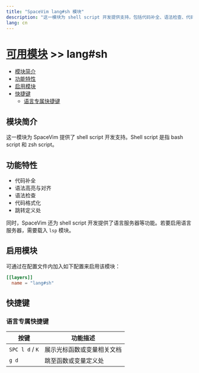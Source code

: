 ```yaml
---
title: "SpaceVim lang#sh 模块"
description: "这一模块为 shell script 开发提供支持，包括代码补全、语法检查、代码格式化等特性。"
lang: cn
---
```


# [可用模块](../../) >> lang#sh

<!-- vim-markdown-toc GFM -->

- [模块简介](#模块简介)
- [功能特性](#功能特性)
- [启用模块](#启用模块)
- [快捷键](#快捷键)
  - [语言专属快捷键](#语言专属快捷键)

<!-- vim-markdown-toc -->

## 模块简介

这一模块为 SpaceVim 提供了 shell script 开发支持。Shell script 是指 bash script 和 zsh script。

## 功能特性

- 代码补全
- 语法高亮与对齐
- 语法检查
- 代码格式化
- 跳转定义处

同时，SpaceVim 还为 shell script 开发提供了语言服务器等功能。若要启用语言服务器，需要载入 `lsp` 模块。

## 启用模块

可通过在配置文件内加入如下配置来启用该模块：

```toml
[[layers]]
  name = "lang#sh"
```

## 快捷键

### 语言专属快捷键

| 按键            | 功能描述                                |
| --------------- | --------------------------------------- |
| `SPC l d` / `K` | 展示光标函数或变量相关文档              |
| `g d`           | 跳至函数或变量定义处                    |

